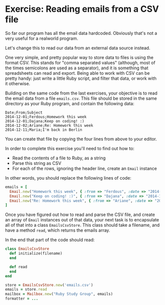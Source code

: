 # Exercise: Reading emails from a CSV file

So far our program has all the email data hardcoded. Obviously that's not a
very useful for a realworld program.

Let's change this to read our data from an external data source instead.

One very simple, and pretty popular way to store data to files is using the
format CSV. This stands for "comma separated values" (although, most of the
times semicolons are used as a separator), and it is something that
spreadsheets can read and export. Being able to work with CSV can be pretty
handy: just write a little Ruby script, and filter that data, or work with it
otherwise.

Building on the same code from the last exercises, your objective is to
read the email data from a file `emails.csv`. This file should be stored
in the same directory as your Ruby program, and contain the following data:

```csv
Date;From;Subject
2014-12-01;Ferdous;Homework this week
2014-12-01;Dajana;Keep on coding! :)
2014-12-02;Ariane;Re: Homework this week
2014-12-11;Maria;I'm back in Berlin
```

You can create that file by copying the four lines from above to your editor.

In order to complete this exercise you'll need to find out how to:

* Read the contents of a file to Ruby, as a string
* Parse this string as CSV
* For each of the rows, ignoring the header line, create an `Email` instance

In other words, you should replace the following lines of code:

```ruby
emails = [
  Email.new("Homework this week", { :from => "Ferdous", :date => "2014-12-01" }),
  Email.new("Keep on coding! :)", { :from => "Dajana", :date => "2014-12-01" }),
  Email.new("Re: Homework this week", { :from => "Ariane", :date => "2014-12-02" })
]
```

Once you have figured out how to read and parse the CSV file, and create an
array of `Email` instances out of that data, your next task is to encapsulate
all of that into a class `EmailsCsvStore`. This class should take a filename,
and have a method `read`, which returns the emails array.

In the end that part of the code should read:

```ruby
class EmailsCsvStore
  def initialize(filename)
  end

  def read
  end
end

store = EmailsCsvStore.new('emails.csv')
emails = store.read
mailbox = Mailbox.new("Ruby Study Group", emails)
formatter = ...
```

